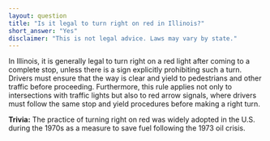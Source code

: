 ```yaml
---
layout: question
title: "Is it legal to turn right on red in Illinois?"
short_answer: "Yes"
disclaimer: "This is not legal advice. Laws may vary by state."
---
```


In Illinois, it is generally legal to turn right on a red light after coming to a complete stop, unless there is a sign explicitly prohibiting such a turn. Drivers must ensure that the way is clear and yield to pedestrians and other traffic before proceeding. Furthermore, this rule applies not only to intersections with traffic lights but also to red arrow signals, where drivers must follow the same stop and yield procedures before making a right turn.

**Trivia:** The practice of turning right on red was widely adopted in the U.S. during the 1970s as a measure to save fuel following the 1973 oil crisis.
